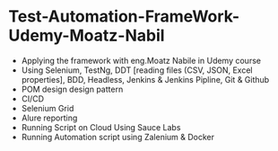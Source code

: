 # Test-Automation-FrameWork-Udemy-Moatz-Nabil
* Applying the framework with eng.Moatz Nabile in Udemy course
* Using Selenium, TestNg, DDT [reading files (CSV, JSON, Excel properties], BDD, Headless, Jenkins & Jenkins Pipline, Git & Github
* POM design design pattern
* CI/CD
* Selenium Grid
* Alure reporting 
* Running Script on Cloud Using Sauce Labs
* Running Automation script using Zalenium & Docker

